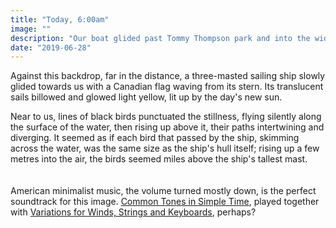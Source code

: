 ```yaml
---
title: "Today, 6:00am"
image: ""
description: "Our boat glided past Tommy Thompson park and into the wide open lake. The pale, cloudless sky reflected in the glassy water, the horizon a shimmering thread stretched across the blue. It was a landscape out of a Dalí painting—with a dash of enchantment."
date: "2019-06-28"
---
```

Against this backdrop, far in the distance, a three-masted sailing ship slowly glided towards us with a Canadian flag waving from its stern. Its translucent sails billowed and glowed light yellow, lit up by the day's new sun.

Near to us, lines of black birds punctuated the stillness, flying silently along the surface of the water, then rising up above it, their paths intertwining and diverging. It seemed as if each bird that passed by the ship, skimming across the water, was the same size as the ship's hull itself; rising up a few metres into the air, the birds seemed miles above the ship's tallest mast.
&nbsp;  
&nbsp;   
&nbsp;   
American minimalist music, the volume turned mostly down, is the perfect soundtrack for this image. [Common Tones in Simple Time](https://youtu.be/hH2yfw-UkI0), played together with [Variations for Winds, Strings and Keyboards](https://youtu.be/Sgjwiadze1w), perhaps?
&nbsp;  
&nbsp;  
&nbsp;  
&nbsp;
